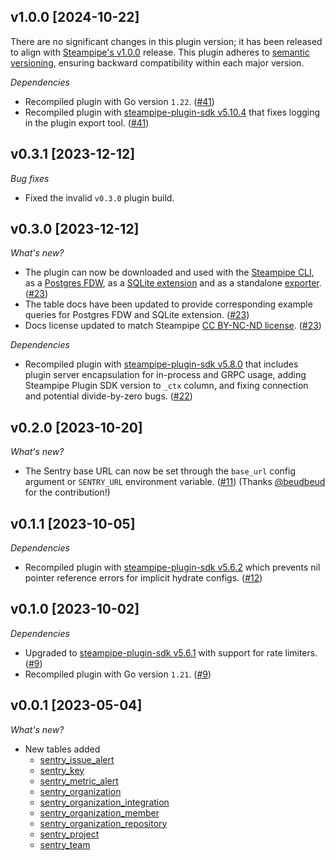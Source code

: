 ## v1.0.0 [2024-10-22]

There are no significant changes in this plugin version; it has been released to align with [Steampipe's v1.0.0](https://steampipe.io/changelog/steampipe-cli-v1-0-0) release. This plugin adheres to [semantic versioning](https://semver.org/#semantic-versioning-specification-semver), ensuring backward compatibility within each major version.

_Dependencies_

- Recompiled plugin with Go version `1.22`. ([#41](https://github.com/turbot/steampipe-plugin-sentry/pull/41))
- Recompiled plugin with [steampipe-plugin-sdk v5.10.4](https://github.com/turbot/steampipe-plugin-sdk/blob/develop/CHANGELOG.md#v5104-2024-08-29) that fixes logging in the plugin export tool. ([#41](https://github.com/turbot/steampipe-plugin-sentry/pull/41))

## v0.3.1 [2023-12-12]

_Bug fixes_

- Fixed the invalid `v0.3.0` plugin build.

## v0.3.0 [2023-12-12]

_What's new?_

- The plugin can now be downloaded and used with the [Steampipe CLI](https://steampipe.io/docs), as a [Postgres FDW](https://steampipe.io/docs/steampipe_postgres/overview), as a [SQLite extension](https://steampipe.io/docs//steampipe_sqlite/overview) and as a standalone [exporter](https://steampipe.io/docs/steampipe_export/overview). ([#23](https://github.com/turbot/steampipe-plugin-sentry/pull/23))
- The table docs have been updated to provide corresponding example queries for Postgres FDW and SQLite extension. ([#23](https://github.com/turbot/steampipe-plugin-sentry/pull/23))
- Docs license updated to match Steampipe [CC BY-NC-ND license](https://github.com/turbot/steampipe-plugin-sentry/blob/main/docs/LICENSE). ([#23](https://github.com/turbot/steampipe-plugin-sentry/pull/23))

_Dependencies_

- Recompiled plugin with [steampipe-plugin-sdk v5.8.0](https://github.com/turbot/steampipe-plugin-sdk/blob/main/CHANGELOG.md#v580-2023-12-11) that includes plugin server encapsulation for in-process and GRPC usage, adding Steampipe Plugin SDK version to `_ctx` column, and fixing connection and potential divide-by-zero bugs. ([#22](https://github.com/turbot/steampipe-plugin-sentry/pull/22))

## v0.2.0 [2023-10-20]

_What's new?_

- The Sentry base URL can now be set through the `base_url` config argument or `SENTRY_URL` environment variable. ([#11](https://github.com/turbot/steampipe-plugin-sentry/pull/11)) (Thanks [@beudbeud](https://github.com/beudbeud) for the contribution!)

## v0.1.1 [2023-10-05]

_Dependencies_

- Recompiled plugin with [steampipe-plugin-sdk v5.6.2](https://github.com/turbot/steampipe-plugin-sdk/blob/main/CHANGELOG.md#v562-2023-10-03) which prevents nil pointer reference errors for implicit hydrate configs. ([#12](https://github.com/turbot/steampipe-plugin-sentry/pull/12))

## v0.1.0 [2023-10-02]

_Dependencies_

- Upgraded to [steampipe-plugin-sdk v5.6.1](https://github.com/turbot/steampipe-plugin-sdk/blob/main/CHANGELOG.md#v561-2023-09-29) with support for rate limiters. ([#9](https://github.com/turbot/steampipe-plugin-sentry/pull/9))
- Recompiled plugin with Go version `1.21`. ([#9](https://github.com/turbot/steampipe-plugin-sentry/pull/9))

## v0.0.1 [2023-05-04]

_What's new?_

- New tables added
  - [sentry_issue_alert](https://hub.steampipe.io/plugins/turbot/sentry/tables/sentry_issue_alert)
  - [sentry_key](https://hub.steampipe.io/plugins/turbot/sentry/tables/sentry_key)
  - [sentry_metric_alert](https://hub.steampipe.io/plugins/turbot/sentry/tables/sentry_metric_alert)
  - [sentry_organization](https://hub.steampipe.io/plugins/turbot/sentry/tables/sentry_organization)
  - [sentry_organization_integration](https://hub.steampipe.io/plugins/turbot/sentry/tables/sentry_organization_integration)
  - [sentry_organization_member](https://hub.steampipe.io/plugins/turbot/sentry/tables/sentry_organization_member)
  - [sentry_organization_repository](https://hub.steampipe.io/plugins/turbot/sentry/tables/sentry_organization_repository)
  - [sentry_project](https://hub.steampipe.io/plugins/turbot/sentry/tables/sentry_project)
  - [sentry_team](https://hub.steampipe.io/plugins/turbot/sentry/tables/sentry_team)
